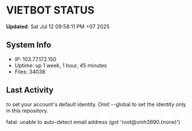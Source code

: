 # VIETBOT STATUS
**Updated**: Sat Jul 12 09:58:11 PM +07 2025

## System Info
- IP: 103.77.172.150
- Uptime: up 1 week, 1 hour, 45 minutes
- Files: 34038

## Last Activity

to set your account's default identity.
Omit --global to set the identity only in this repository.

fatal: unable to auto-detect email address (got 'root@vinh3690.(none)')
